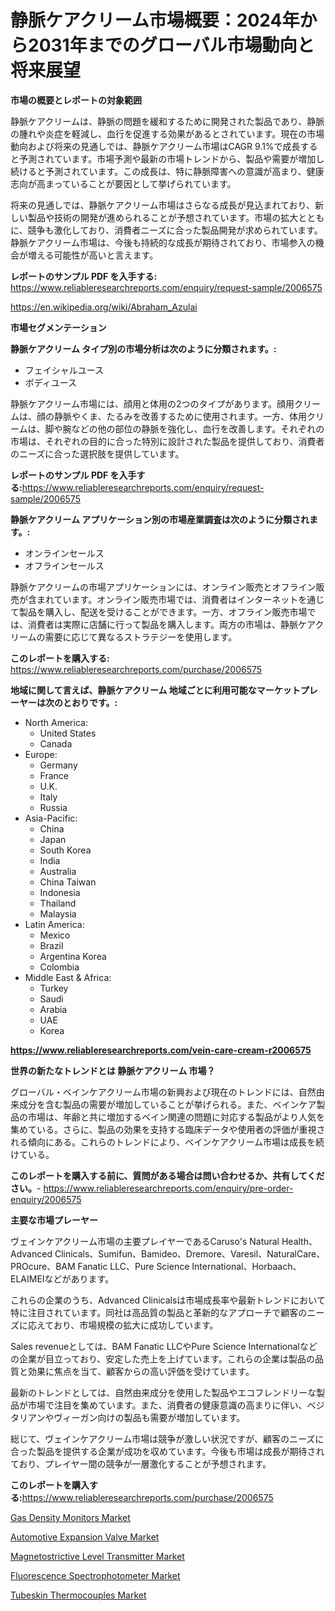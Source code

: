 <p><h1>静脈ケアクリーム市場概要：2024年から2031年までのグローバル市場動向と将来展望</h1></p><p><strong>市場の概要とレポートの対象範囲</strong></p>
<p><p>静脈ケアクリームは、静脈の問題を緩和するために開発された製品であり、静脈の腫れや炎症を軽減し、血行を促進する効果があるとされています。現在の市場動向および将来の見通しでは、静脈ケアクリーム市場はCAGR 9.1%で成長すると予測されています。市場予測や最新の市場トレンドから、製品や需要が増加し続けると予測されています。この成長は、特に静脈障害への意識が高まり、健康志向が高まっていることが要因として挙げられています。</p><p>将来の見通しでは、静脈ケアクリーム市場はさらなる成長が見込まれており、新しい製品や技術の開発が進められることが予想されています。市場の拡大とともに、競争も激化しており、消費者ニーズに合った製品開発が求められています。静脈ケアクリーム市場は、今後も持続的な成長が期待されており、市場参入の機会が増える可能性が高いと言えます。</p></p>
<p><strong>レポートのサンプル PDF を入手する:</strong> <a href="https://www.reliableresearchreports.com/enquiry/request-sample/2006575">https://www.reliableresearchreports.com/enquiry/request-sample/2006575</a></p>
<p><a href="https://en.wikipedia.org/wiki/Abraham_Azulai">https://en.wikipedia.org/wiki/Abraham_Azulai</a></p>
<p><strong>市場セグメンテーション</strong></p>
<p><strong>静脈ケアクリーム タイプ別の市場分析は次のように分類されます。:</strong></p>
<p><ul><li>フェイシャルユース</li><li>ボディユース</li></ul></p>
<p><p>静脈ケアクリーム市場には、顔用と体用の2つのタイプがあります。顔用クリームは、顔の静脈やくま、たるみを改善するために使用されます。一方、体用クリームは、脚や腕などの他の部位の静脈を強化し、血行を改善します。それぞれの市場は、それぞれの目的に合った特別に設計された製品を提供しており、消費者のニーズに合った選択肢を提供しています。</p></p>
<p><strong>レポートのサンプル PDF を入手する:</strong><a href="https://www.reliableresearchreports.com/enquiry/request-sample/2006575">https://www.reliableresearchreports.com/enquiry/request-sample/2006575</a></p>
<p><strong> 静脈ケアクリーム アプリケーション別の市場産業調査は次のように分類されます。:</strong></p>
<p><ul><li>オンラインセールス</li><li>オフラインセールス</li></ul></p>
<p><p>静脈ケアクリームの市場アプリケーションには、オンライン販売とオフライン販売が含まれています。オンライン販売市場では、消費者はインターネットを通じて製品を購入し、配送を受けることができます。一方、オフライン販売市場では、消費者は実際に店舗に行って製品を購入します。両方の市場は、静脈ケアクリームの需要に応じて異なるストラテジーを使用します。</p></p>
<p><strong>このレポートを購入する:</strong> <a href="https://www.reliableresearchreports.com/purchase/2006575">https://www.reliableresearchreports.com/purchase/2006575</a></p>
<p><strong>地域に関して言えば、静脈ケアクリーム 地域ごとに利用可能なマーケットプレーヤーは次のとおりです。:</strong></p>
<p><ul>
    <li>
        North America:
        <ul>
            <li>United States</li>
            <li>Canada</li>
        </ul>
    </li>
    <li>
        Europe:
        <ul>
            <li>Germany</li>
            <li>France</li>
            <li>U.K.</li>
            <li>Italy</li>
            <li>Russia</li>
        </ul>
    </li>
    <li>
        Asia-Pacific:
        <ul>
            <li>China</li>
            <li>Japan</li>
            <li>South Korea</li>
            <li>India</li>
            <li>Australia</li>
            <li>China Taiwan</li>
            <li>Indonesia</li>
            <li>Thailand</li>
            <li>Malaysia</li>
        </ul>
    </li>
    <li>
        Latin America:
        <ul>
            <li>Mexico</li>
            <li>Brazil</li>
            <li>Argentina Korea</li>
            <li>Colombia</li>
        </ul>
    </li>
    <li>
        Middle East & Africa:
        <ul>
            <li>Turkey</li>
            <li>Saudi</li>
            <li>Arabia</li>
            <li>UAE</li>
            <li>Korea</li>
        </ul>
    </li>
    </ul></p>
<p><strong><a href="https://www.reliableresearchreports.com/vein-care-cream-r2006575">https://www.reliableresearchreports.com/vein-care-cream-r2006575</a></strong></p>
<p><strong>世界の新たなトレンドとは 静脈ケアクリーム 市場？</strong></p>
<p><p>グローバル・ベインケアクリーム市場の新興および現在のトレンドには、自然由来成分を含む製品の需要が増加していることが挙げられる。また、ベインケア製品の市場は、年齢と共に増加するベイン関連の問題に対応する製品がより人気を集めている。さらに、製品の効果を支持する臨床データや使用者の評価が重視される傾向にある。これらのトレンドにより、ベインケアクリーム市場は成長を続けている。</p></p>
<p><strong>このレポートを購入する前に、質問がある場合は問い合わせるか、共有してください。</strong>- <a href="https://www.reliableresearchreports.com/enquiry/pre-order-enquiry/2006575">https://www.reliableresearchreports.com/enquiry/pre-order-enquiry/2006575</a></p>
<p><strong>主要な市場プレーヤー</strong></p>
<p><p>ヴェインケアクリーム市場の主要プレイヤーであるCaruso's Natural Health、Advanced Clinicals、Sumifun、Bamideo、Dremore、Varesil、NaturalCare、PROcure、BAM Fanatic LLC、Pure Science International、Horbaach、ELAIMEIなどがあります。</p><p>これらの企業のうち、Advanced Clinicalsは市場成長率や最新トレンドにおいて特に注目されています。同社は高品質の製品と革新的なアプローチで顧客のニーズに応えており、市場規模の拡大に成功しています。</p><p>Sales revenueとしては、BAM Fanatic LLCやPure Science Internationalなどの企業が目立っており、安定した売上を上げています。これらの企業は製品の品質と効果に焦点を当て、顧客からの高い評価を受けています。</p><p>最新のトレンドとしては、自然由来成分を使用した製品やエコフレンドリーな製品が市場で注目を集めています。また、消費者の健康意識の高まりに伴い、ベジタリアンやヴィーガン向けの製品も需要が増加しています。</p><p>総じて、ヴェインケアクリーム市場は競争が激しい状況ですが、顧客のニーズに合った製品を提供する企業が成功を収めています。今後も市場は成長が期待されており、プレイヤー間の競争が一層激化することが予想されます。</p></p>
<p><strong>このレポートを購入する:</strong><a href="https://www.reliableresearchreports.com/purchase/2006575">https://www.reliableresearchreports.com/purchase/2006575</a></p>
<p><p><a href="https://issuu.com/reportprime-2/docs/gas-density-monitors-market-size-2030.pptx">Gas Density Monitors Market</a></p><p><a href="https://github.com/NorbertYates/Market-Research-Report-List-6/blob/main/automotive-expansion-valve-market.md">Automotive Expansion Valve Market</a></p><p><a href="https://github.com/mdinislamsheik/Market-Research-Report-List-1/blob/main/magnetostrictive-level-transmitter-market.md">Magnetostrictive Level Transmitter Market</a></p><p><a href="https://github.com/prosalinda88/Market-Research-Report-List-5/blob/main/fluorescence-spectrophotometer-market.md">Fluorescence Spectrophotometer Market</a></p><p><a href="https://issuu.com/reportprime-2/docs/tubeskin-thermocouples-market-size-2030.pptx">Tubeskin Thermocouples Market</a></p></p>